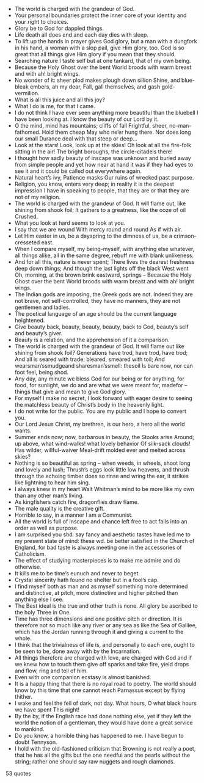  - The world is charged with the grandeur of God.
 - Your personal boundaries protect the inner core of your identity and your right to choices.
 - Glory be to God for dappled things.
 - Life death all does end and each day dies with sleep.
 - To lift up the hands in prayer gives God glory, but a man with a dungfork in his hand, a woman with a slop pail, give Him glory, too. God is so great that all things give Him glory if you mean that they should.
 - Searching nature I taste self but at one tankard, that of my own being.
 - Because the Holy Ghost over the bent World broods with warm breast and with ah! bright wings.
 - No wonder of it: sheer plod makes plough down sillion Shine, and blue-bleak embers, ah my dear, Fall, gall themselves, and gash gold-vermilion.
 - What is all this juice and all this joy?
 - What I do is me, for that I came.
 - I do not think I have ever seen anything more beautiful than the bluebell I have been looking at. I know the beauty of our Lord by it.
 - O the mind, mind has mountains; cliffs of fall Frightful, sheer, no-man-fathomed. Hold them cheap May who ne’er hung there. Nor does long our small Durance deal with that steep or deep...
 - Look at the stars! Look, look up at the skies! Oh look at all the fire-folk sitting in the air! The bright boroughs, the circle-citadels there!
 - I thought how sadly beauty of inscape was unknown and buried away from simple people and yet how near at hand it was if they had eyes to see it and it could be called out everywhere again.
 - Natural heart’s ivy, Patience masks Our ruins of wrecked past purpose.
 - Religion, you know, enters very deep; in reality it is the deepest impression I have in speaking to people, that they are or that they are not of my religion.
 - The world is charged with the grandeur of God. It will flame out, like shining from shook foil; It gathers to a greatness, like the ooze of oil Crushed.
 - What you look at hard seems to look at you.
 - I say that we are wound With mercy round and round As if with air.
 - Let Him easter in us, be a dayspring to the dimness of us, be a crimson-cresseted east.
 - When I compare myself, my being-myself, with anything else whatever, all things alike, all in the same degree, rebuff me with blank unlikeness.
 - And for all this, nature is never spent; There lives the dearest freshness deep down things; And though the last lights off the black West went Oh, morning, at the brown brink eastward, springs – Because the Holy Ghost over the bent World broods with warm breast and with ah! bright wings.
 - The Indian gods are imposing, the Greek gods are not. Indeed they are not brave, not self-controlled, they have no manners, they are not gentlemen and ladies.
 - The poetical language of an age should be the current language heightened.
 - Give beauty back, beauty, beauty, beauty, back to God, beauty’s self and beauty’s giver.
 - Beauty is a relation, and the apprehension of it a comparison.
 - The world is charged with the grandeur of God. It will flame out like shining from shook foil? Generations have trod, have trod, have trod; And all is seared with trade; bleared, smeared with toil; And wearsman’ssmudgeand sharesman’ssmell: thesoil Is bare now, nor can foot feel, being shod.
 - Any day, any minute we bless God for our being or for anything, for food, for sunlight, we do and are what we were meant for, madefor – things that give and mean to give God glory.
 - For myself I make no secret, I look forward with eager desire to seeing the matchless beauty of Christ’s body in the heavenly light.
 - I do not write for the public. You are my public and I hope to convert you.
 - Our Lord Jesus Christ, my brethren, is our hero, a hero all the world wants.
 - Summer ends now; now, barbarous in beauty, the Stooks arise Around; up above, what wind-walks! what lovely behavior Of silk-sack clouds! Has wilder, willful-waiver Meal-drift molded ever and melted across skies?
 - Nothing is so beautiful as spring – when weeds, in wheels, shoot long and lovely and lush; Thrush’s eggs look little low heavens, and thrush through the echoing timber does so rinse and wring the ear, it strikes like lightning to hear him sing.
 - I always knew in my heart Walt Whitman’s mind to be more like my own than any other man’s living.
 - As kingfishers catch fire, dragonflies draw flame.
 - The male quality is the creative gift.
 - Horrible to say, in a manner I am a Communist.
 - All the world is full of inscape and chance left free to act falls into an order as well as purpose.
 - I am surprised you shd. say fancy and aesthetic tastes have led me to my present state of mind: these wd. be better satisfied in the Church of England, for bad taste is always meeting one in the accessories of Catholicism.
 - The effect of studying masterpieces is to make me admire and do otherwise.
 - It kills me to be time’s eunuch and never to beget.
 - Crystal sincerity hath found no shelter but in a fool’s cap.
 - I find myself both as man and as myself something more determined and distinctive, at pitch, more distinctive and higher pitched than anything else I see.
 - The Best ideal is the true and other truth is none. All glory be ascribed to the holy Three in One.
 - Time has three dimensions and one positive pitch or direction. It is therefore not so much like any river or any sea as like the Sea of Galilee, which has the Jordan running through it and giving a current to the whole.
 - I think that the trivialness of life is, and personally to each one, ought to be seen to be, done away with by the Incarnation.
 - All things therefore are charged with love, are charged with God and if we knew how to touch them give off sparks and take fire, yield drops and flow, ring and tell of him.
 - Even with one companion ecstasy is almost banished.
 - It is a happy thing that there is no royal road to poetry. The world should know by this time that one cannot reach Parnassus except by flying thither.
 - I wake and feel the fell of dark, not day. What hours, O what black hours we have spent This night!
 - By the by, if the English race had done nothing else, yet if they left the world the notion of a gentleman, they would have done a great service to mankind.
 - Do you know, a horrible thing has happened to me. I have begun to doubt Tennyson.
 - I hold with the old-fashioned criticism that Browning is not really a poet, that he has all the gifts but the one needful and the pearls without the string; rather one should say raw nuggets and rough diamonds.

53 quotes